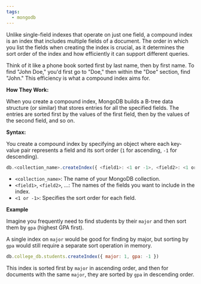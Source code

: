 ```yaml
---
tags:
  - mongodb
---
```


Unlike single-field indexes that operate on just one field, a compound index is an index that includes multiple fields of a document. The order in which you list the fields when creating the index is crucial, as it determines the sort order of the index and how efficiently it can support different queries.

Think of it like a phone book sorted first by last name, then by first name. To find "John Doe," you'd first go to "Doe," then within the "Doe" section, find "John." This efficiency is what a compound index aims for.

**How They Work:**

When you create a compound index, MongoDB builds a B-tree data structure (or similar) that stores entries for all the specified fields. The entries are sorted first by the values of the first field, then by the values of the second field, and so on.

**Syntax:**

You create a compound index by specifying an object where each key-value pair represents a field and its sort order (`1` for ascending, `-1` for descending).

```js
db.<collection_name>.createIndex({ <field1>: <1 or -1>, <field2>: <1 or -1>, ... })
```

- `<collection_name>`: The name of your MongoDB collection.
- `<field1>`, `<field2>`, ...: The names of the fields you want to include in the index.
- `<1 or -1>`: Specifies the sort order for each field.

**Example**

Imagine you frequently need to find students by their `major` and then sort them by `gpa` (highest GPA first).

A single index on `major` would be good for finding by major, but sorting by `gpa` would still require a separate sort operation in memory.

```js
db.college_db.students.createIndex({ major: 1, gpa: -1 })
```
This index is sorted first by `major` in ascending order, and then for documents with the same `major`, they are sorted by `gpa` in descending order.